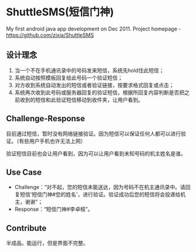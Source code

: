 # ShuttleSMS(短信门神)
My first android java app development on  Dec 2011.
Project homepage - https://github.com/zixia/ShuttleSMS

## 设计理念
1. 当一个不在手机通讯录中的号码发来短信，系统先hold住此短信；
1. 系统自动按照模板回复给此号码一个验证短信；
1. 对方收到系统自动发出的短信或者验证链接，按要求格式回复或点击；
1. 系统再次收到此号码或服务器回复的验证短信，根据所回复内容判断是否把之前收到的短信和此验证短信移动到收件夹，让用户看到。

## Challenge-Response
目前通过短信，暂时没有网络链接验证。因为短信可以保证任何人都可以进行验证。（有些用户手机也许无法上网）

验证短信目前也会让用户看到，因为可以让用户看到未知号码的机主姓名是谁。

## Use Case
 * Challenge：“对不起，您的短信未能送达，因为号码不在机主通讯录中。请回复短信'短信门神#您的姓名'，进行验证。验证成功后您的短信将会投递给机主，谢谢”；
 * Response：“短信门神#李卓桓”。

## Contribute
半成品。能运行，但是界面不完整。
